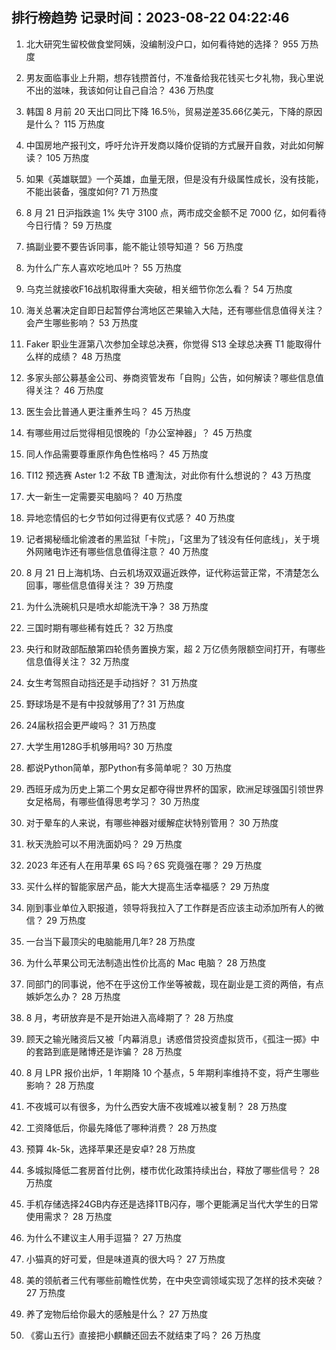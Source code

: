 
## 排行榜趋势 记录时间：2023-08-22 04:22:46
  
  1. 北大研究生留校做食堂阿姨，没编制没户口，如何看待她的选择？ 955 万热度
    
  2. 男友面临事业上升期，想存钱攒首付，不准备给我花钱买七夕礼物，我心里说不出的滋味，我该如何让自己自洽？ 436 万热度
    
  3. 韩国 8 月前 20 天出口同比下降 16.5％，贸易逆差35.66亿美元，下降的原因是什么？ 115 万热度
    
  4. 中国房地产报刊文，呼吁允许开发商以降价促销的方式展开自救，对此如何解读？ 105 万热度
    
  5. 如果《英雄联盟》一个英雄，血量无限，但是没有升级属性成长，没有技能，不能出装备，强度如何? 71 万热度
    
  6. 8 月 21 日沪指跌逾 1% 失守 3100 点，两市成交金额不足 7000 亿，如何看待今日行情？ 59 万热度
    
  7. 搞副业要不要告诉同事，能不能让领导知道？ 56 万热度
    
  8. 为什么广东人喜欢吃地瓜叶？ 55 万热度
    
  9. 乌克兰就接收F16战机取得重大突破，相关细节你怎么看？ 54 万热度
    
  10. 海关总署决定自即日起暂停台湾地区芒果输入大陆，还有哪些信息值得关注？会产生哪些影响？ 53 万热度
    
  11. Faker 职业生涯第八次参加全球总决赛，你觉得 S13 全球总决赛 T1 能取得什么样的成绩？ 48 万热度
    
  12. 多家头部公募基金公司、券商资管发布「自购」公告，如何解读？哪些信息值得关注？ 46 万热度
    
  13. 医生会比普通人更注重养生吗？ 45 万热度
    
  14. 有哪些用过后觉得相见恨晚的「办公室神器」？ 45 万热度
    
  15. 同人作品需要尊重原作角色性格吗？ 45 万热度
    
  16. TI12 预选赛 Aster 1:2 不敌 TB 遭淘汰，对此你有什么想说的？ 43 万热度
    
  17. 大一新生一定需要买电脑吗？ 40 万热度
    
  18. 异地恋情侣的七夕节如何过得更有仪式感？ 40 万热度
    
  19. 记者揭秘缅北偷渡者的黑监狱「卡院」，「这里为了钱没有任何底线」，关于境外网赌电诈还有哪些信息值得注意？ 40 万热度
    
  20. 8 月 21 日上海机场、白云机场双双逼近跌停，证代称运营正常，不清楚怎么回事，哪些信息值得关注？ 39 万热度
    
  21. 为什么洗碗机只是喷水却能洗干净？ 38 万热度
    
  22. 三国时期有哪些稀有姓氏？ 32 万热度
    
  23. 央行和财政部酝酿第四轮债务置换方案，超 2 万亿债务限额空间打开，有哪些信息值得关注？ 32 万热度
    
  24. 女生考驾照自动挡还是手动挡好？ 31 万热度
    
  25. 野球场是不是有中投就够用了? 31 万热度
    
  26. 24届秋招会更严峻吗？ 31 万热度
    
  27. 大学生用128G手机够用吗? 30 万热度
    
  28. 都说Python简单，那Python有多简单呢？ 30 万热度
    
  29. 西班牙成为历史上第二个男女足都夺得世界杯的国家，欧洲足球强国引领世界女足格局，有哪些值得思考学习？ 30 万热度
    
  30. 对于晕车的人来说，有哪些神器对缓解症状特别管用？ 30 万热度
    
  31. 秋天洗脸可以不用洗面奶吗？ 29 万热度
    
  32. 2023 年还有人在用苹果 6S 吗？6S 究竟强在哪？ 29 万热度
    
  33. 买什么样的智能家居产品，能大大提高生活幸福感？ 29 万热度
    
  34. 刚到事业单位入职报道，领导将我拉入了工作群是否应该主动添加所有人的微信？ 29 万热度
    
  35. 一台当下最顶尖的电脑能用几年? 28 万热度
    
  36. 为什么苹果公司无法制造出性价比高的 Mac 电脑？ 28 万热度
    
  37. 同部门的同事说，他不在乎这份工作坐等被裁，现在副业是工资的两倍，有点嫉妒怎么办？ 28 万热度
    
  38. 8 月，考研放弃是不是开始进入高峰期了？ 28 万热度
    
  39. 顾天之输光赌资后又被「内幕消息」诱惑借贷投资虚拟货币，《孤注一掷》中的套路到底是赌博还是诈骗？ 28 万热度
    
  40. 8 月 LPR 报价出炉，1 年期降 10 个基点，5 年期利率维持不变，将产生哪些影响？ 28 万热度
    
  41. 不夜城可以有很多，为什么西安大唐不夜城难以被复制？ 28 万热度
    
  42. 工资降低后，你最先降低了哪种消费？ 28 万热度
    
  43. 预算 4k-5k，选择苹果还是安卓? 28 万热度
    
  44. 多城拟降低二套房首付比例，楼市优化政策持续出台，释放了哪些信号？ 28 万热度
    
  45. 手机存储选择24GB内存还是选择1TB闪存，哪个更能满足当代大学生的日常使用需求？ 28 万热度
    
  46. 为什么不建议主人用手逗猫？ 27 万热度
    
  47. 小猫真的好可爱，但是味道真的很大吗？ 27 万热度
    
  48. 美的领航者三代有哪些前瞻性优势，在中央空调领域实现了怎样的技术突破？ 27 万热度
    
  49. 养了宠物后给你最大的感触是什么？ 27 万热度
    
  50. 《雾山五行》直接把小麒麟还回去不就结束了吗？ 26 万热度
    
